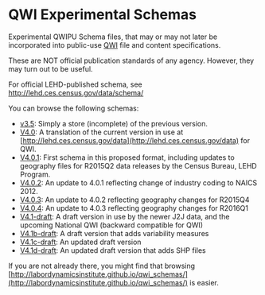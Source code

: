 # QWI Experimental Schemas
Experimental QWIPU Schema files, that may or may not later be incorporated into public-use [QWI](http://lehd.ces.census.gov/data) file and content specifications.

These are NOT official publication standards of any agency. However, they may turn out to be useful.

For official LEHD-published schema, see http://lehd.ces.census.gov/data/schema/

You can browse the following schemas:

* [v3.5](formats/v3.5): Simply a store (incomplete) of the previous version.
* [V4.0](formats/V4.0/lehd_public_use_schema.html): A translation of the current version in use at [http://lehd.ces.census.gov/data](http://lehd.ces.census.gov/data) for QWI.
* [V4.0.1](formats/V4.0.1/lehd_public_use_schema.html): First schema in this proposed format, including updates to geography files for R2015Q2 data releases by the Census Bureau, LEHD Program.
* [V4.0.2](formats/V4.0.2/lehd_public_use_schema.html): An update to 4.0.1 reflecting change of industry coding to NAICS 2012.
* [V4.0.3](formats/V4.0.3/lehd_public_use_schema.html): An update to 4.0.2 reflecting geography changes for R2015Q4
* [V4.0.4](formats/V4.0.4/lehd_public_use_schema.html): An update to 4.0.3 reflecting geography changes for R2016Q1
* [V4.1-draft](formats/V4.1-draft/lehd_public_use_schema.html): A draft version in use by the newer J2J data, and the upcoming National QWI (backward compatible for QWI)
* [V4.1b-draft](formats/V4.1b-draft/lehd_public_use_schema.html): A draft version that adds variability measures
* [V4.1c-draft](formats/V4.1c-draft/lehd_public_use_schema.html): An updated draft version
* [V4.1d-draft](formats/V4.1d-draft/lehd_public_use_schema.html): An updated draft version that adds SHP files

If you are not already there, you might find that browsing [http://labordynamicsinstitute.github.io/qwi_schemas/](http://labordynamicsinstitute.github.io/qwi_schemas/) is easier.
